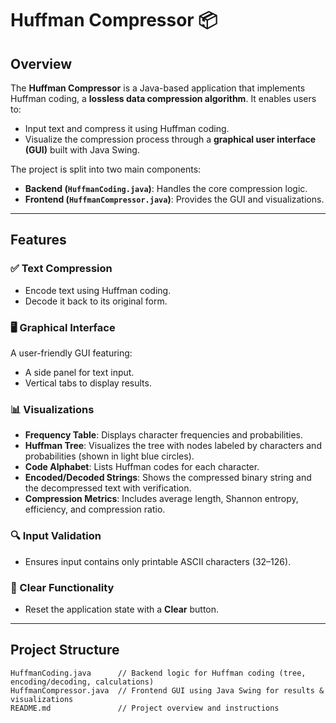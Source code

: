 # Huffman Compressor 📦

## Overview
The **Huffman Compressor** is a Java-based application that implements Huffman coding, a **lossless data compression algorithm**. It enables users to:

- Input text and compress it using Huffman coding.
- Visualize the compression process through a **graphical user interface (GUI)** built with Java Swing.

The project is split into two main components:
- **Backend (`HuffmanCoding.java`)**: Handles the core compression logic.
- **Frontend (`HuffmanCompressor.java`)**: Provides the GUI and visualizations.

---

## Features

### ✅ Text Compression
- Encode text using Huffman coding.
- Decode it back to its original form.

### 🖥️ Graphical Interface
A user-friendly GUI featuring:
- A side panel for text input.  
- Vertical tabs to display results.

### 📊 Visualizations
- **Frequency Table**: Displays character frequencies and probabilities.  
- **Huffman Tree**: Visualizes the tree with nodes labeled by characters and probabilities (shown in light blue circles).  
- **Code Alphabet**: Lists Huffman codes for each character.  
- **Encoded/Decoded Strings**: Shows the compressed binary string and the decompressed text with verification.  
- **Compression Metrics**: Includes average length, Shannon entropy, efficiency, and compression ratio.

### 🔍 Input Validation
- Ensures input contains only printable ASCII characters (32–126).

### 🔄 Clear Functionality
- Reset the application state with a **Clear** button.

---

## Project Structure

```plaintext
HuffmanCoding.java      // Backend logic for Huffman coding (tree, encoding/decoding, calculations)
HuffmanCompressor.java  // Frontend GUI using Java Swing for results & visualizations
README.md               // Project overview and instructions
